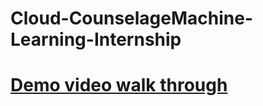 # Cloud-CounselageMachine-Learning-Internship
# [Demo video walk through ](URL "https://youtu.be/BKQDo7xYm_A?si=gcHOsZ7otIcQ7F1x")

